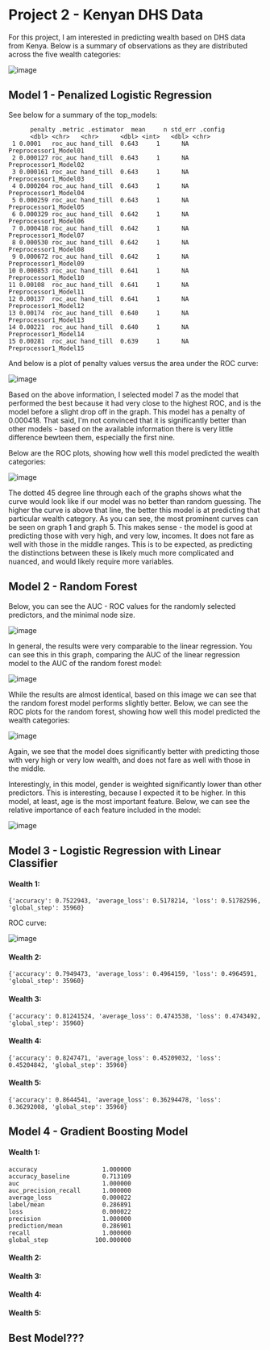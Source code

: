 # Project 2 - Kenyan DHS Data

For this project, I am interested in predicting wealth based on DHS data from Kenya. Below is a summary of observations as they are distributed across the five wealth categories: 

![image](https://user-images.githubusercontent.com/78189165/112401182-59acec80-8ce0-11eb-8487-07ff153828bf.png)


## Model 1 - Penalized Logistic Regression

See below for a summary of the top_models: 

```python:
      penalty .metric .estimator  mean     n std_err .config              
      <dbl> <chr>   <chr>      <dbl> <int>   <dbl> <chr>                
 1 0.0001   roc_auc hand_till  0.643     1      NA Preprocessor1_Model01
 2 0.000127 roc_auc hand_till  0.643     1      NA Preprocessor1_Model02
 3 0.000161 roc_auc hand_till  0.643     1      NA Preprocessor1_Model03
 4 0.000204 roc_auc hand_till  0.643     1      NA Preprocessor1_Model04
 5 0.000259 roc_auc hand_till  0.643     1      NA Preprocessor1_Model05
 6 0.000329 roc_auc hand_till  0.642     1      NA Preprocessor1_Model06
 7 0.000418 roc_auc hand_till  0.642     1      NA Preprocessor1_Model07
 8 0.000530 roc_auc hand_till  0.642     1      NA Preprocessor1_Model08
 9 0.000672 roc_auc hand_till  0.642     1      NA Preprocessor1_Model09
10 0.000853 roc_auc hand_till  0.641     1      NA Preprocessor1_Model10
11 0.00108  roc_auc hand_till  0.641     1      NA Preprocessor1_Model11
12 0.00137  roc_auc hand_till  0.641     1      NA Preprocessor1_Model12
13 0.00174  roc_auc hand_till  0.640     1      NA Preprocessor1_Model13
14 0.00221  roc_auc hand_till  0.640     1      NA Preprocessor1_Model14
15 0.00281  roc_auc hand_till  0.639     1      NA Preprocessor1_Model15
```

And below is a plot of penalty values versus the area under the ROC curve:

![image](https://user-images.githubusercontent.com/78189165/112401665-6da51e00-8ce1-11eb-8fef-91272b232bd4.png)

Based on the above information, I selected model 7 as the model that performed the best because it had very close to the highest ROC, and is the model before a slight drop off in the graph. This model has a penalty of 0.000418. That said, I'm not convinced that it is significantly better than other models - based on the available information there is very little difference bewteen them, especially the first nine. 

Below are the ROC plots, showing how well this model predicted the wealth categories: 

![image](https://user-images.githubusercontent.com/78189165/112402323-ba3d2900-8ce2-11eb-92d8-a2392d45cdc2.png)

The dotted 45 degree line through each of the graphs shows what the curve would look like if our model was no better than random guessing. The higher the curve is above that line, the better this model is at predicting that particular wealth category. As you can see, the most prominent curves can be seen on graph 1 and graph 5. This makes sense - the model is good at predicting those with very high, and very low, incomes. It does not fare as well with those in the middle ranges. This is to be expected, as predicting the distinctions between these is likely much more complicated and nuanced, and would likely require more variables.


## Model 2 - Random Forest

Below, you can see the AUC - ROC values for the randomly selected predictors, and the minimal node size. 

![image](https://user-images.githubusercontent.com/78189165/112403190-561b6480-8ce4-11eb-921c-6fdeeb465712.png)

In general, the results were very comparable to the linear regression. You can see this in this graph, comparing the AUC of the linear regression model to the AUC of the random forest model: 

![image](https://user-images.githubusercontent.com/78189165/112403293-85ca6c80-8ce4-11eb-8d27-e7ff29faa2cb.png)

While the results are almost identical, based on this image we can see that the random forest model performs slightly better. Below, we can see the ROC plots for the random forest, showing how well this model predicted the wealth categories: 

![image](https://user-images.githubusercontent.com/78189165/112403455-d17d1600-8ce4-11eb-98de-7f983d62689f.png)

Again, we see that the model does significantly better with predicting those with very high or very low wealth, and does not fare as well with those in the middle. 

Interestingly, in this model, gender is weighted significantly lower than other predictors. This is interesting, because I expected it to be higher. In this model, at least, age is the most important feature. Below, we can see the relative importance of each feature included in the model: 

![image](https://user-images.githubusercontent.com/78189165/112403521-efe31180-8ce4-11eb-885f-d395bdd16ff3.png)



## Model 3 - Logistic Regression with Linear Classifier

#### Wealth 1:

```python:
{'accuracy': 0.7522943, 'average_loss': 0.5178214, 'loss': 0.51782596, 'global_step': 35960}
```

ROC curve:

![image](https://user-images.githubusercontent.com/78189165/112410097-0abb8300-8cf1-11eb-976b-dc15cd1ee17a.png)

#### Wealth 2:  

```python:
{'accuracy': 0.7949473, 'average_loss': 0.4964159, 'loss': 0.4964591, 'global_step': 35960}
```


#### Wealth 3: 

```python:
{'accuracy': 0.81241524, 'average_loss': 0.4743538, 'loss': 0.4743492, 'global_step': 35960}
```


#### Wealth 4: 

```python:
{'accuracy': 0.8247471, 'average_loss': 0.45209032, 'loss': 0.45204842, 'global_step': 35960}
```

#### Wealth 5: 

```python:
{'accuracy': 0.8644541, 'average_loss': 0.36294478, 'loss': 0.36292008, 'global_step': 35960}
```



## Model 4 - Gradient Boosting Model


#### Wealth 1:


```python:
accuracy                  1.000000
accuracy_baseline         0.713109
auc                       1.000000
auc_precision_recall      1.000000
average_loss              0.000022
label/mean                0.286891
loss                      0.000022
precision                 1.000000
prediction/mean           0.286901
recall                    1.000000
global_step             100.000000
```


#### Wealth 2:



#### Wealth 3:



#### Wealth 4: 



#### Wealth 5:


## Best Model??? 


